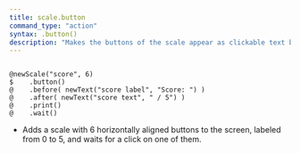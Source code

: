 ```yaml
---
title: scale.button
command_type: "action"
syntax: .button()
description: "Makes the buttons of the scale appear as clickable text buttons that are framed when selected. If you passed a number when creating the scale, the buttons will be labeled with numbers (starting from 0)."
---
```


<!--more-->

<pre><code class="language-diff-javascript diff-highlight try-true">
@newScale("score", 6)
$    .button()
@    .before( newText("score label", "Score: ") )
@    .after( newText("score text", " / 5") )
@    .print()
@    .wait()
</code></pre>

+ Adds a scale with 6 horizontally aligned buttons to the screen, labeled from 0 to 5, and waits for a click on one of them.		
